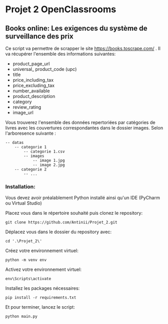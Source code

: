 # Projet 2 OpenClassrooms
## Books online: Les exigences du système de surveillance des prix

Ce script va permettre de scrapper le site https://books.toscrape.com/ .
Il va récupérer l'ensemble des informations suivantes:

- product_page_url
- universal_ product_code (upc)
- title
- price_including_tax
- price_excluding_tax
- number_available
- product_description
- category
- review_rating
- image_url

Vous trouverez l'ensemble des données repertoriées par catégories de livres avec les couvertures correspondantes dans le dossier images.
Selon l'arboresence suivante :
```
-- datas
    -- categorie 1
        -- categorie 1.csv
        -- images
            -- image 1.jpg
            -- image 2.jpg
    -- categorie 2
        -- ...
```

### Installation:
Vous devez avoir préalablement Python installé ainsi qu'un IDE (PyCharm ou Virtual Studio)

Placez vous dans le répertoire souhaité puis clonez le repository:
```
git clone https://github.com/Antinii/Projet_2.git
```
Déplacez vous dans le dossier du repository avec:
```
cd '.\Projet_2\'
```
Créez votre environnement virtuel:
```
python -m venv env
```
Activez votre environnement virtuel:
```
env\Scripts\activate
```
Installez les packages nécessaires:
```
pip install -r requirements.txt
```
Et pour terminer, lancez le script:
```
python main.py
```

